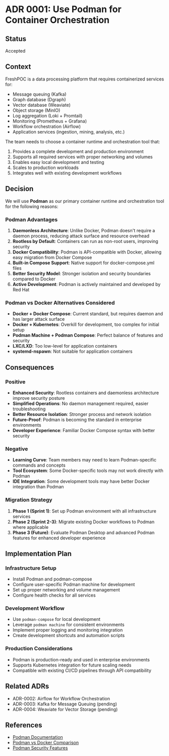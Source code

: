# ADR 0001: Use Podman for Container Orchestration

## Status
Accepted

## Context
FreshPOC is a data processing platform that requires containerized services for:
- Message queuing (Kafka)
- Graph database (Dgraph)
- Vector database (Weaviate)
- Object storage (MinIO)
- Log aggregation (Loki + Promtail)
- Monitoring (Prometheus + Grafana)
- Workflow orchestration (Airflow)
- Application services (ingestion, mining, analysis, etc.)

The team needs to choose a container runtime and orchestration tool that:
1. Provides a complete development and production environment
2. Supports all required services with proper networking and volumes
3. Enables easy local development and testing
4. Scales to production workloads
5. Integrates well with existing development workflows

## Decision
We will use **Podman** as our primary container runtime and orchestration tool for the following reasons:

### Podman Advantages
1. **Daemonless Architecture**: Unlike Docker, Podman doesn't require a daemon process, reducing attack surface and resource overhead
2. **Rootless by Default**: Containers can run as non-root users, improving security
3. **Docker Compatibility**: Podman is API-compatible with Docker, allowing easy migration from Docker Compose
4. **Built-in Compose Support**: Native support for docker-compose.yml files
5. **Better Security Model**: Stronger isolation and security boundaries compared to Docker
6. **Active Development**: Podman is actively maintained and developed by Red Hat

### Podman vs Docker Alternatives Considered
- **Docker + Docker Compose**: Current standard, but requires daemon and has larger attack surface
- **Docker + Kubernetes**: Overkill for development, too complex for initial setup
- **Podman Machine + Podman Compose**: Perfect balance of features and security
- **LXC/LXD**: Too low-level for application containers
- **systemd-nspawn**: Not suitable for application containers

## Consequences

### Positive
- **Enhanced Security**: Rootless containers and daemonless architecture improve security posture
- **Simplified Operations**: No daemon management required, easier troubleshooting
- **Better Resource Isolation**: Stronger process and network isolation
- **Future-Proof**: Podman is becoming the standard in enterprise environments
- **Developer Experience**: Familiar Docker Compose syntax with better security

### Negative
- **Learning Curve**: Team members may need to learn Podman-specific commands and concepts
- **Tool Ecosystem**: Some Docker-specific tools may not work directly with Podman
- **IDE Integration**: Some development tools may have better Docker integration than Podman

### Migration Strategy
1. **Phase 1 (Sprint 1)**: Set up Podman environment with all infrastructure services
2. **Phase 2 (Sprint 2-3)**: Migrate existing Docker workflows to Podman where applicable
3. **Phase 3 (Future)**: Evaluate Podman Desktop and advanced Podman features for enhanced developer experience

## Implementation Plan

### Infrastructure Setup
- Install Podman and podman-compose
- Configure user-specific Podman machine for development
- Set up proper networking and volume management
- Configure health checks for all services

### Development Workflow
- Use `podman-compose` for local development
- Leverage `podman machine` for consistent environments
- Implement proper logging and monitoring integration
- Create development shortcuts and automation scripts

### Production Considerations
- Podman is production-ready and used in enterprise environments
- Supports Kubernetes integration for future scaling needs
- Compatible with existing CI/CD pipelines through API compatibility

## Related ADRs
- ADR-0002: Airflow for Workflow Orchestration
- ADR-0003: Kafka for Message Queuing (pending)
- ADR-0004: Weaviate for Vector Storage (pending)

## References
- [Podman Documentation](https://docs.podman.io/)
- [Podman vs Docker Comparison](https://www.redhat.com/en/blog/podman-vs-docker)
- [Podman Security Features](https://www.redhat.com/en/blog/understanding-podman-security)
